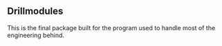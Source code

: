 ## Drillmodules

This is the final package built for the program used to handle most of the engineering behind.
